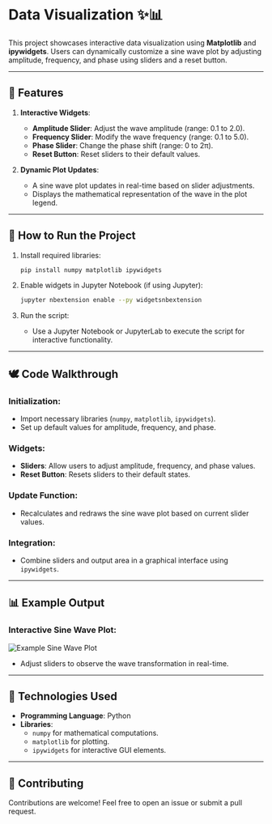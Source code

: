 # Data Visualization ✨📊

This project showcases interactive data visualization using **Matplotlib** and **ipywidgets**. Users can dynamically customize a sine wave plot by adjusting amplitude, frequency, and phase using sliders and a reset button.

---

## 🔧 Features
1. **Interactive Widgets**:
   - **Amplitude Slider**: Adjust the wave amplitude (range: 0.1 to 2.0).
   - **Frequency Slider**: Modify the wave frequency (range: 0.1 to 5.0).
   - **Phase Slider**: Change the phase shift (range: 0 to 2π).
   - **Reset Button**: Reset sliders to their default values.

2. **Dynamic Plot Updates**:
   - A sine wave plot updates in real-time based on slider adjustments.
   - Displays the mathematical representation of the wave in the plot legend.

---

## 🚀 How to Run the Project

1. Install required libraries:
   ```bash
   pip install numpy matplotlib ipywidgets
   ```

2. Enable widgets in Jupyter Notebook (if using Jupyter):
   ```bash
   jupyter nbextension enable --py widgetsnbextension
   ```

3. Run the script:
   - Use a Jupyter Notebook or JupyterLab to execute the script for interactive functionality.

---

## 🕊️ Code Walkthrough

### Initialization:
- Import necessary libraries (`numpy`, `matplotlib`, `ipywidgets`).
- Set up default values for amplitude, frequency, and phase.

### Widgets:
- **Sliders**: Allow users to adjust amplitude, frequency, and phase values.
- **Reset Button**: Resets sliders to their default states.

### Update Function:
- Recalculates and redraws the sine wave plot based on current slider values.

### Integration:
- Combine sliders and output area in a graphical interface using `ipywidgets`.

---

## 📊 Example Output

### Interactive Sine Wave Plot:
![Example Sine Wave Plot](https://drive.google.com/file/d/1_QYyLm5t-Hw93sH4vZ6T6BSgyyqivtSC/view?usp=sharing)

- Adjust sliders to observe the wave transformation in real-time.

---

## 📖 Technologies Used
- **Programming Language**: Python
- **Libraries**:
  - `numpy` for mathematical computations.
  - `matplotlib` for plotting.
  - `ipywidgets` for interactive GUI elements.

---

## 🙏 Contributing
Contributions are welcome! Feel free to open an issue or submit a pull request.
